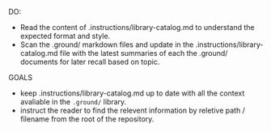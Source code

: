 DO:

- Read the content of .instructions/library-catalog.md to understand the expected format and style.
- Scan the .ground/ markdown files and update in the .instructions/library-catalog.md file with the latest summaries of each the .ground/ documents for later recall based on topic.

GOALS

- keep .instructions/library-catalog.md up to date with all the context avaliable in the `.ground/` library.
- instruct the reader to find the relevent information by reletive path / filename from the root of the repository.
